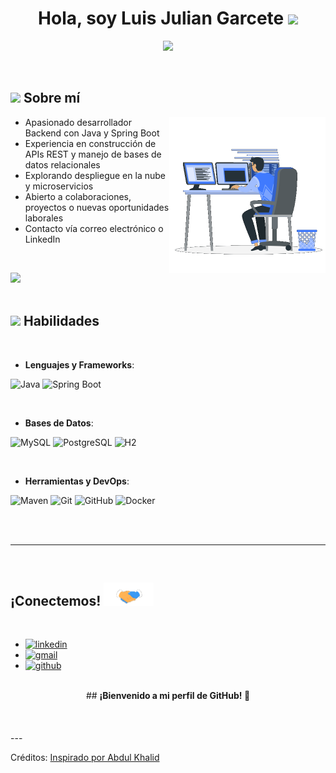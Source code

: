 <h1 align="center"><b>Hola, soy Luis Julian Garcete</b> <img src="https://media.giphy.com/media/hvRJCLFzcasrR4ia7z/giphy.gif" width="35"></h1>

<p align="center">
  <a href="https://github.com/DenverCoder1/readme-typing-svg">
    <img src="https://readme-typing-svg.herokuapp.com?font=Time+New+Roman&color=cyan&size=25&center=true&vCenter=true&width=600&height=100&lines=Desarrollador+Backend+|+Java+|+Spring+Boot+|+APIs+REST+|+Bases+de+Datos" />
  </a>
</p>

<br>

## <picture><img src="https://media3.giphy.com/media/v1.Y2lkPTZjMDliOTUycG1qNnc5eTY0YXoxMTFpdDRramlhcDU5bnBhaDQ1MWJiZGdwcW94dCZlcD12MV9naWZzX3NlYXJjaCZjdD1n/bGgsc5mWoryfgKBx1u/200.gif" width="50px"></picture> **Sobre mí**

<picture><img align="right" src="https://github.com/0xAbdulKhalid/0xAbdulKhalid/raw/main/assets/mdImages/Right_Side.gif" width="250px"></picture>

- Apasionado desarrollador Backend con Java y Spring Boot  
- Experiencia en construcción de APIs REST y manejo de bases de datos relacionales  
- Explorando despliegue en la nube y microservicios  
- Abierto a colaboraciones, proyectos o nuevas oportunidades laborales  
- Contacto vía correo electrónico o LinkedIn  

<br>

<img src="https://media.tenor.com/PLIr_VkF6ywAAAAM/ghostedvpn-hacker-cat.gif"><br><br>

## <img src="https://media2.giphy.com/media/QssGEmpkyEOhBCb7e1/giphy.gif?cid=ecf05e47a0n3gi1bfqntqmob8g9aid1oyj2wr3ds3mg700bl&rid=giphy.gif" width="25"><b> Habilidades</b>
<br>

<p align="center">

- **Lenguajes y Frameworks**:

![Java](https://img.shields.io/badge/Java-%23007396.svg?style=for-the-badge&logo=java&logoColor=white)
![Spring Boot](https://img.shields.io/badge/Spring_Boot-%236DB33F.svg?style=for-the-badge&logo=spring&logoColor=white)

<br>

- **Bases de Datos**:

![MySQL](https://img.shields.io/badge/MySQL-%2300f.svg?style=for-the-badge&logo=mysql&logoColor=white)
![PostgreSQL](https://img.shields.io/badge/PostgreSQL-%23336791.svg?style=for-the-badge&logo=postgresql&logoColor=white)
![H2](https://img.shields.io/badge/H2-007396?style=for-the-badge&logo=database&logoColor=white)

<br>

- **Herramientas y DevOps**:

![Maven](https://img.shields.io/badge/Maven-%23C71A36.svg?style=for-the-badge&logo=apachemaven&logoColor=white)
![Git](https://img.shields.io/badge/Git-%23F05033.svg?style=for-the-badge&logo=git&logoColor=white)
![GitHub](https://img.shields.io/badge/GitHub-%23121011.svg?style=for-the-badge&logo=github&logoColor=white)
![Docker](https://img.shields.io/badge/Docker-%230db7ed.svg?style=for-the-badge&logo=docker&logoColor=white)

</p>

<br>
<br>

-----

<br>


## <b> ¡Conectemos! </b> <img src="https://github.com/0xAbdulKhalid/0xAbdulKhalid/raw/main/assets/mdImages/handshake.gif" width="80">
<br>
<div align='left'>
<ul>
<li>
<a href="https://www.linkedin.com/in/julian-garcete-685738370/" target="_blank">
<img src="https://img.shields.io/badge/LinkedIn-%2300acee.svg?style=for-the-badge&logo=linkedin&logoColor=white" alt=linkedin />
</a>
</li>

<li>
<a href="mailto:garcetejulian3@gmail.com" target="_blank">
<img src="https://img.shields.io/badge/Correo-%23EA4335.svg?style=for-the-badge&logo=gmail&logoColor=white" alt=gmail />
</a>
</li>

<li>
<a href="https://github.com/Garcetejulian3" target="_blank">
<img src="https://img.shields.io/badge/GitHub-%23121011.svg?style=for-the-badge&logo=github&logoColor=white" alt=github />
</a>
</li>
</ul>
</div>

<br>

<div align='center'>
## <b>¡Bienvenido a mi perfil de GitHub! 🚀</b>
</div>

<br>
<br>
<br>
---

Créditos: [Inspirado por Abdul Khalid](https://github.com/0xabdulkhalid)
